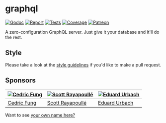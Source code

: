 # graphql

[![Godoc][godoc-image]][godoc-url]
[![Report][report-image]][report-url]
[![Tests][tests-image]][tests-url]
[![Coverage][coverage-image]][coverage-url]
[![Patreon][patreon-image]][patreon-url]

A zero-configuration GraphQL server. Just give it your database and it'll do the rest.

## Style

Please take a look at the [style guidelines](https://github.com/akyoto/quality/blob/master/STYLE.md) if you'd like to make a pull request.

## Sponsors

| [![Cedric Fung](https://avatars3.githubusercontent.com/u/2269238?s=70&v=4)](https://github.com/cedricfung) | [![Scott Rayapoullé](https://avatars3.githubusercontent.com/u/11772084?s=70&v=4)](https://github.com/soulcramer) | [![Eduard Urbach](https://avatars3.githubusercontent.com/u/438936?s=70&v=4)](https://twitter.com/eduardurbach) |
| --- | --- | --- |
| [Cedric Fung](https://github.com/cedricfung) | [Scott Rayapoullé](https://github.com/soulcramer) | [Eduard Urbach](https://eduardurbach.com) |

Want to see [your own name here?](https://www.patreon.com/eduardurbach)

[godoc-image]: https://godoc.org/github.com/aerogo/graphql?status.svg
[godoc-url]: https://godoc.org/github.com/aerogo/graphql
[report-image]: https://goreportcard.com/badge/github.com/aerogo/graphql
[report-url]: https://goreportcard.com/report/github.com/aerogo/graphql
[tests-image]: https://cloud.drone.io/api/badges/aerogo/graphql/status.svg
[tests-url]: https://cloud.drone.io/aerogo/graphql
[coverage-image]: https://codecov.io/gh/aerogo/graphql/graph/badge.svg
[coverage-url]: https://codecov.io/gh/aerogo/graphql
[patreon-image]: https://img.shields.io/badge/patreon-donate-green.svg
[patreon-url]: https://www.patreon.com/eduardurbach
